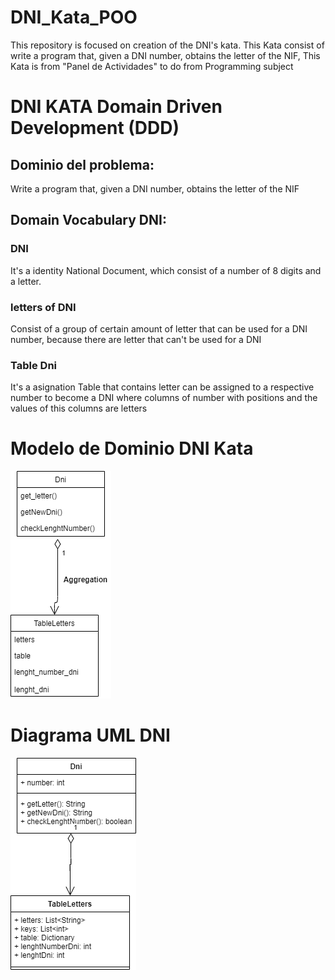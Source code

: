 # DNI_Kata_POO
This repository is focused on creation of the DNI's kata. This Kata consist of write a program that, given a DNI number, obtains the letter of the NIF, This Kata is from "Panel de Actividades" to do from Programming subject

# DNI KATA Domain Driven Development (DDD)

## Dominio del problema:
Write a program that, given a DNI number, obtains the letter of the NIF
## Domain Vocabulary DNI:

### DNI
It's a identity National Document, which consist of a number of 8 digits and a letter.
### letters of DNI
Consist of a group of certain amount of letter that can be used for a DNI number, because there are letter that can't be used for a DNI
### Table Dni
It's a asignation Table that contains letter can be assigned to a respective number to become a DNI where columns of number with positions and the values of this columns are letters


# Modelo de Dominio DNI Kata
![Modelo de Dominio DNI](DDD/Domain_Model_DNI.png)
# Diagrama UML DNI
![Diagrama UML DNI](DDD/UML/UML_Diagrama_DNI.png)